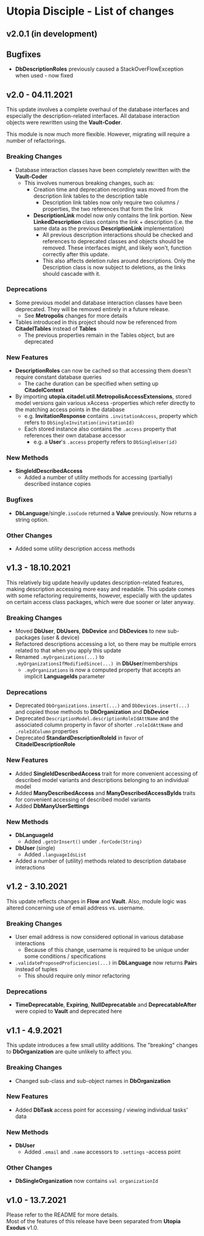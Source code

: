# Utopia Disciple - List of changes

## v2.0.1 (in development)
## Bugfixes
- **DbDescriptionRoles** previously caused a StackOverFlowException when used - now fixed

## v2.0 - 04.11.2021
This update involves a complete overhaul of the database interfaces and especially the description-related interfaces. 
All database interaction objects were rewritten using the **Vault-Coder**.  

This module is now much more flexible. However, migrating will require a number of refactorings.
### Breaking Changes
- Database interaction classes have been completely rewritten with the **Vault-Coder**
  - This involves numerous breaking changes, such as:
    - Creation time and deprecation recording was moved from the description link tables to the description table
      - Description link tables now only require two columns / properties, the two references that form the link
    - **DescriptionLink** model now only contains the link portion. New **LinkedDescription** class contains the 
      link + description (i.e. the same data as the previous **DescriptionLink** implementation)
      - All previous description interactions should be checked and references to deprecated classes and objects 
        should be removed. These interfaces might, and likely won't, function correctly after this update.
      - This also affects deletion rules around descriptions. Only the Description class is now subject to deletions, 
        as the links should cascade with it.
### Deprecations
- Some previous model and database interaction classes have been deprecated. 
  They will be removed entirely in a future release.
  - See **Metropolis** changes for more details
- Tables introduced in this project should now be referenced from **CitadelTables** instead of **Tables**
  - The previous properties remain in the Tables object, but are deprecated
### New Features
- **DescriptionRoles** can now be cached so that accessing them doesn't require constant database queries
  - The cache duration can be specified when setting up **CitadelContext**
- By importing **utopia.citadel.util.MetropolisAccessExtensions**, stored model versions gain various 
  xAccess -properties which refer directly to the matching access points in the database
  - e.g. **InvitationResponse** contains `.invitationAccess`, property which refers to 
    `DbSingleInvitation(invitationId)`
  - Each stored instance also contains the `.access` property that references their own database accessor
    - e.g. a **User**'s `.access` property refers to `DbSingleUser(id)`
### New Methods
- **SingleIdDescribedAccess**
  - Added a number of utility methods for accessing (partially) described instance copies
### Bugfixes
- **DbLanguage**/single`.isoCode` returned a **Value** previously. Now returns a string option.
### Other Changes
- Added some utility description access methods

## v1.3 - 18.10.2021
This relatively big update heavily updates description-related features, making description accessing more easy and 
readable. This update comes with some refactoring requirements, however, especially with the updates on certain 
access class packages, which were due sooner or later anyway.
### Breaking Changes
- Moved **DbUser**, **DbUsers**, **DbDevice** and **DbDevices** to new sub-packages (user & device)
- Refactored descriptions accessing a lot, so there may be multiple errors related to that when you apply this update
- Renamed `.myOrganizations(...)` to `.myOrganizationsIfModifiedSince(...) `in **DbUser**/memberships
  - `.myOrganizations` is now a computed property that accepts an implicit **LanguageIds** parameter
### Deprecations
- Deprecated `DbOrganizations.insert(...)` and `DbDevices.insert(...)` and copied those methods to 
  **DbOrganization** and **DbDevice**
- Deprecated `DescriptionModel.descriptionRoleIdAttName` and the associated column property in favor of shorter 
  `.roleIdAttName` and `.roleIdColumn` properties
- Deprecated **StandardDescriptionRoleId** in favor of **CitadelDescriptionRole**
### New Features
- Added **SingleIdDescribedAccess** trait for more convenient accessing of described model variants and 
  descriptions belonging to an individual model
- Added **ManyDescribedAccess** and **ManyDescribedAccessByIds** traits for convenient accessing of described model 
  variants
- Added **DbManyUserSettings**
### New Methods
- **DbLanguageId**
  - Added `.getOrInsert()` under `.forCode(String)`
- **DbUser** (single)
  - Added `.languageIdsList`
- Added a number of (utility) methods related to description database interactions

## v1.2 - 3.10.2021
This update reflects changes in **Flow** and **Vault**. Also, module logic was altered concerning use of 
email address vs. username.
### Breaking Changes
- User email address is now considered optional in various database interactions
  - Because of this change, username is required to be unique under some conditions / specifications
- `.validateProposedProficiencies(...)` in **DbLanguage** now returns **Pair**s instead of tuples
  - This should require only minor refactoring
### Deprecations
- **TimeDeprecatable**, **Expiring**, **NullDeprecatable** and **DeprecatableAfter** were copied to **Vault** 
  and deprecated here

## v1.1 - 4.9.2021
This update introduces a few small utility additions. The "breaking" changes to **DbOrganization** are 
quite unlikely to affect you.
### Breaking Changes
- Changed sub-class and sub-object names in **DbOrganization**
### New Features
- Added **DbTask** access point for accessing / viewing individual tasks' data
### New Methods
- **DbUser**
  - Added `.email` and `.name` accessors to `.settings` -access point
### Other Changes
- **DbSingleOrganization** now contains `val organizationId`

## v1.0 - 13.7.2021
Please refer to the README for more details.  
Most of the features of this release have been separated from **Utopia Exodus** v1.0.
